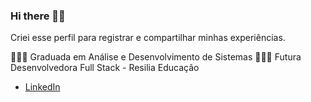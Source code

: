 ### Hi there 🤘🏼

Criei esse perfil para registrar e compartilhar minhas experiências.

👩🏻‍🎓 Graduada em Análise e Desenvolvimento de Sistemas
👩🏻‍💻 Futura Desenvolvedora Full Stack - Resilia Educação

<!--ts-->
   * [LinkedIn](#https://www.linkedin.com/in/cardosofvanessa/)

<!--te-->

<!--
**cardosovanessa/cardosovanessa** is a ✨ _special_ ✨ repository because its `README.md` (this file) appears on your GitHub profile.

Here are some ideas to get you started:

- 🔭 I’m currently working on ...
- 🌱 I’m currently learning ...
- 👯 I’m looking to collaborate on ...
- 🤔 I’m looking for help with ...
- 💬 Ask me about ...
- 📫 How to reach me: ...
- 😄 Pronouns: ...
- ⚡ Fun fact: ...
-->
